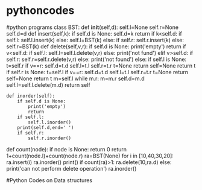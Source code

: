 # pythoncodes
#python programs
class BST:
    def __init__(self,d):
        self.l=None
        self.r=None
        self.d=d
    def insert(self,k):
        if self.d is None:
            self.d=k
            return
        if k<self.d:
            if self.l:
                self.l.insert(k)
            else:
                self.l=BST(k)
        else:
            if self.r:
                self.r.insert(k)
            else:
                self.r=BST(k)
    def delete(self,v,r):
        if self.d is None:
            print('empty')
            return
        if v<self.d:
            if self.l:
                self.l=self.l.delete(v,r)
            else:
                print('not fund')
        elif v>self.d:
            if self.r:
                self.r=self.r.delete(v,r)
            else:
                print('not found')
        else:
            if self.l is None:
                t=self.r
                if v==r:
                    self.d=t.d
                    self.l=t.l
                    self.r=t.r
                    t=None
                    return
                self=None
                return t
            if self.r is None:
                t=self.l
                if v==r:
                    self.d=t.d
                    self.l=t.l
                    self.r=t.r
                    t=None
                    return
                self=None
                return t
            m=self.l
            while m.r:
                m=m.r
            self.d=m.d
            self.l=self.l.delete(m.d)
        return self
         
    def inorder(self):
        if self.d is None:
            print('empty')
            return
        if self.l:
            self.l.inorder()
        print(self.d,end=' ')
        if self.r:
            self.r.inorder()
def count(node):
    if node is None:
        return 0
    return 1+count(node.l)+count(node.r)
ra=BST(None)
for i in [10,40,30,20]:
    ra.insert(i)
ra.inorder()
print()
if count(ra)>1:
    ra.delete(10,ra.d)
else:
    print('can not perform delete operation')
ra.inorder()

        
#Python Codes on Data structures
